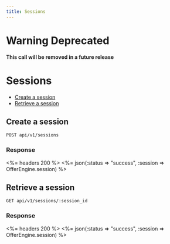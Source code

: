 ```yaml
---
title: Sessions
---
```


# Warning Deprecated
**This call will be removed in a future release**

# Sessions

* [Create a session](/v1/sessions/#create-a-session)
* [Retrieve a session](/v1/sessions/#retrieve-a-session)

## Create a session

    POST api/v1/sessions

### Response

<%= headers 200 %>
<%= json(:status => "success", :session => OfferEngine.session) %>

## Retrieve a session

    GET api/v1/sessions/:session_id

### Response

<%= headers 200 %>
<%= json(:status => "success", :session => OfferEngine.session) %>
